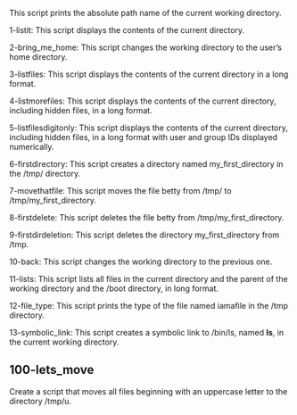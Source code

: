 This script prints the absolute path name of the current working directory.

1-listit: This script displays the contents of the current directory.

2-bring_me_home: This script changes the working directory to the user’s home directory.

3-listfiles: This script displays the contents of the current directory in a long format.

4-listmorefiles: This script displays the contents of the current directory, including hidden files, in a long format.

5-listfilesdigitonly: This script displays the contents of the current directory, including hidden files, in a long format with user and group IDs displayed numerically.

6-firstdirectory: This script creates a directory named my_first_directory in the /tmp/ directory.

7-movethatfile: This script moves the file betty from /tmp/ to /tmp/my_first_directory.

8-firstdelete: This script deletes the file betty from /tmp/my_first_directory.

9-firstdirdeletion: This script deletes the directory my_first_directory from /tmp.

10-back: This script changes the working directory to the previous one.

11-lists: This script lists all files in the current directory and the parent of the working directory and the /boot directory, in long format.

12-file_type: This script prints the type of the file named iamafile in the /tmp directory.

13-symbolic_link: This script creates a symbolic link to /bin/ls, named __ls__, in the current working directory.
## 100-lets_move

Create a script that moves all files beginning with an uppercase letter to the directory /tmp/u.
